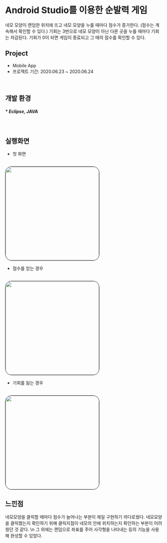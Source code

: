 # Android Studio를 이용한 순발력 게임
네모 모양이 랜덤한 위치에 뜨고 네모 모양을 누를 때마다 점수가 증가한다. (점수는 계속해서 확인할 수 있다.)
기회는 3번으로 네모 모양이 아닌 다른 곳을 누를 때마다 기회는 차감된다.
기회가 0이 되면 게임이 종료되고 그 때의 점수를 확인할 수 있다.
<br>

## Project
* Mobile App
* 프로젝트 기간: 2020.06.23 ~ 2020.06.24

<br>

## 개발 환경
##### * Eclipse, JAVA
<br>

## 실행화면
- 첫 화면 
<br>
<img style="border: 1px solid black !important; border-radius:20px; " src="https://user-images.githubusercontent.com/61824695/97989017-41b3f980-1e21-11eb-8e08-fac080d01356.jpg"
width="300px" />
<br>

- 점수를 얻는 경우
<br>
<img style="border: 1px solid black !important; border-radius:20px; " src="https://user-images.githubusercontent.com/61824695/97989147-732cc500-1e21-11eb-808c-9c76ed48a6f7.jpg"
width="300px" />
<br>

- 기회를 잃는 경우
<br>
<img style="border: 1px solid black !important; border-radius:20px; " src="https://user-images.githubusercontent.com/61824695/97989158-77f17900-1e21-11eb-85cd-cadabd8bf622.jpg"
width="300px" />
<br>

## 느낀점
네모모양을 클릭할 때마다 점수가 늘어나는 부분이 제일 구현하기 까다로웠다. 네모모양을 클릭했는지 확인하기 위해 클릭지점이 네모의 안에 위치하는지 확인하는 부분이 어려웠던 것 같다. \n
그 외에는 랜덤으로 좌표를 주어 사각형을 나타내는 등의 기능을 사용해 완성할 수 있었다. 


